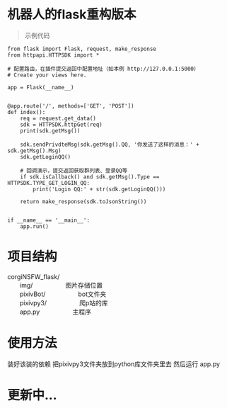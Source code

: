 # 机器人的flask重构版本  
>示例代码      

    from flask import Flask, request, make_response
    from httpapi.HTTPSDK import *
    
    # 配置路由，在插件提交返回中配置地址（如本例 http://127.0.0.1:5000）
    # Create your views here.
    
    app = Flask(__name__)
    
    
    @app.route('/', methods=['GET', 'POST'])
    def index():
        req = request.get_data()
        sdk = HTTPSDK.httpGet(req)
        print(sdk.getMsg())
    
        sdk.sendPrivdteMsg(sdk.getMsg().QQ, '你发送了这样的消息：' + sdk.getMsg().Msg)
        sdk.getLoginQQ()
    
        # 回调演示，提交返回获取群列表、登录QQ等
        if sdk.isCallback() and sdk.getMsg().Type == HTTPSDK.TYPE_GET_LOGIN_QQ:
            print('Login QQ:' + str(sdk.getLoginQQ()))
    
        return make_response(sdk.toJsonString())
    
    
    if __name__ == '__main__':
        app.run()

# 项目结构
corgiNSFW_flask/   
&ensp;&ensp;&ensp;&ensp;img/    &ensp;&ensp;&ensp;&ensp;&ensp;&ensp;&ensp;&ensp;&ensp;&ensp;图片存储位置  
&ensp;&ensp;&ensp;&ensp;pixivBot/  &ensp;&ensp;&ensp;&ensp;&ensp;&ensp;&ensp;&ensp;&ensp;&ensp;bot文件夹  
&ensp;&ensp;&ensp;&ensp;pixivpy3/  &ensp;&ensp;&ensp;&ensp;&ensp;&ensp;&ensp;&ensp;&ensp;&ensp;爬p站的库  
&ensp;&ensp;&ensp;&ensp;app.py &ensp;&ensp;&ensp;&ensp;&ensp;&ensp;&ensp;&ensp;&ensp;&ensp;主程序  


# 使用方法
装好该装的依赖 把pixivpy3文件夹放到python库文件夹里去 然后运行 app.py

# 更新中...

